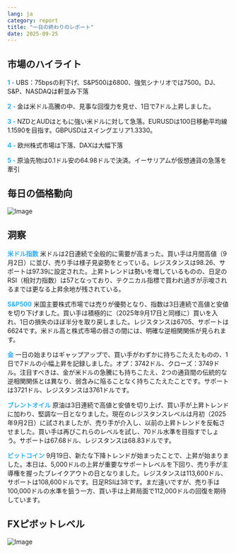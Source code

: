 ```yaml
---
lang: ja
category: report
title: "一日の終わりのレポート"
date: 2025-09-25
---
```



<h2>市場のハイライト</h2>
<strong style="color: #2caef7;">1 - </strong> UBS：75bpsの利下げ、S&P500は6800、強気シナリオでは7500。DJ、S&P、NASDAQは軒並み下落

<strong style="color: #2caef7;">2 - </strong> 金は米ドル高騰の中、見事な回復力を見せ、1日で7ドル上昇しました。


<strong style="color: #2caef7;">3 - </strong> NZDとAUDはともに強い米ドルに対して急落。EURUSDは100日移動平均線1.1590を目指す。GBPUSDはスイングエリア1.3330。

<strong style="color: #2caef7;">4 - </strong> 欧州株式市場は下落、DAXは大幅下落


<strong style="color: #2caef7;">5 - </strong> 原油先物は0.1ドル安の64.98ドルで決済。イーサリアムが仮想通貨の急落を牽引



<h2>毎日の価格動向</h2>
<img src="https://markleighedu.github.io/img/Sep-2025/25-Sep-2025/price.jpg" alt="Image"/>

<h2>洞察</h2>
<strong style="color: #2caef7;">米ドル指数</strong> 米ドルは2日連続で全般的に需要が高まった。買い手は月間高値（9月2日）に並び、売り手は様子見姿勢をとっている。レジスタンスは98.26、サポートは97.39に設定された。上昇トレンドは勢いを増しているものの、日足のRSI（相対力指数）は57となっており、テクニカル指標で買われ過ぎが示唆されるまでは更なる上昇余地が残されている。

<strong style="color: #2caef7;">S&P500</strong> 米国主要株式市場では売りが優勢となり、指数は3日連続で高値と安値を切り下げました。買い手は積極的に（2025年9月17日と同様に）買いを入れ、1日の損失のほぼ半分を取り戻しました。レジスタンスは6705、サポートは6624です。米ドル高と株式市場の弱さの間には、明確な逆相関関係が見られます。

<strong style="color: #2caef7;">金</strong> 一日の始まりはギャップアップで、買い手がわずかに持ちこたえたものの、1日で7ドルの小幅上昇を記録しました。オプ：3742ドル、クローズ：3749ドル。注目すべきは、金が米ドルの急騰にも持ちこたえ、2つの通貨間の伝統的な逆相関関係とは異なり、弱含みに陥ることなく持ちこたえたことです。サポートは3721ドル、レジスタンスは3761ドルです。

<strong style="color: #2caef7;">ブレントオイル</strong> 原油は3日連続で高値と安値を切り上げ、買い手が上昇トレンドに加わり、堅調な一日となりました。現在のレジスタンスレベルは月初（2025年9月2日）に試されましたが、売り手が介入し、以前の上昇トレンドを反転させました。買い手は再びこれらのレベルを試し、70ドル水準を目指すでしょう。サポートは67.68ドル、レジスタンスは68.83ドルです。

<strong style="color: #2caef7;">ビットコイン</strong> 9月19日、新たな下降トレンドが始まったことで、上昇が始まりました。本日は、5,000ドルの上昇が重要なサポートレベルを下回り、売り手が主導権を握ったブレイクアウトの日となりました。レジスタンスは113,600ドル、サポートは108,600ドルです。日足RSIは38です。まだ遠いですが、売り手は100,000ドルの水準を狙う一方、買い手は上昇局面で112,000ドルの回復を期待しています。



<h2>FXピボットレベル</h2>
<img src="https://markleighedu.github.io/img/Sep-2025/25-Sep-2025/pivot.jpg" alt="Image"/>